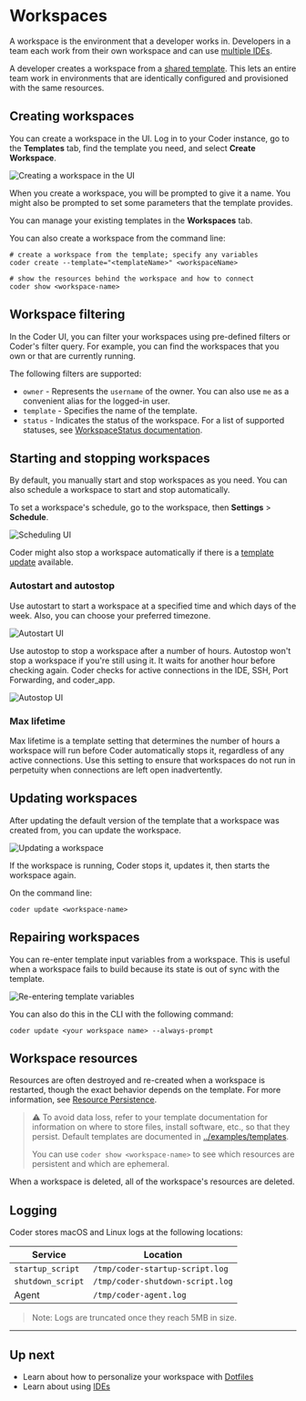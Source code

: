 # Workspaces

A workspace is the environment that a developer works in. Developers
in a team each work from their own workspace and can use [multiple
IDEs](./ides.md).

A developer creates a workspace from a [shared
template](./templates/index.md). This lets an entire team work in
environments that are identically configured and provisioned with the
same resources.


## Creating workspaces

You can create a workspace in the UI. Log in to your Coder instance,
go to the **Templates** tab, find the template you need, and select
**Create Workspace**.

![Creating a workspace in the UI](./images/creating-workspace-ui.png)

When you create a workspace, you will be prompted to give it a name. You
might also be prompted to set some parameters that the template
provides.

You can manage your existing templates in the **Workspaces**
tab.

You can also create a workspace from the command line:

```shell
# create a workspace from the template; specify any variables
coder create --template="<templateName>" <workspaceName>

# show the resources behind the workspace and how to connect
coder show <workspace-name>
```

## Workspace filtering

In the Coder UI, you can filter your workspaces using pre-defined
filters or Coder's filter query. For example, you can find the
workspaces that you own or that are currently running.

The following filters are supported:

- `owner` - Represents the `username` of the owner. You can also use `me` as a convenient alias for the logged-in user.
- `template` - Specifies the name of the template.
- `status` - Indicates the status of the workspace. For a list of supported statuses, see [WorkspaceStatus documentation](https://pkg.go.dev/github.com/coder/coder/codersdk#WorkspaceStatus).


## Starting and stopping workspaces

By default, you manually start and stop workspaces as you need. You
can also schedule a workspace to start and stop automatically.

To set a workspace's schedule, go to the workspace, then **Settings** > **Schedule**.

![Scheduling UI](./images/schedule.png)

Coder might also stop a workspace automatically if there is a [template
update](./templates/index.md#Start/stop) available.


### Autostart and autostop

Use autostart to start a workspace at a specified time and which days of the
week. Also, you can choose your preferred timezone.

![Autostart UI](./images/autostart.png)

Use autostop to stop a workspace after a number of hours. Autostop
won't stop a workspace if you're still using it. It waits for
another hour before checking again. Coder checks for active
connections in the IDE, SSH, Port Forwarding, and coder_app.

![Autostop UI](./images/autostop.png)


### Max lifetime

Max lifetime is a template setting that determines the number of hours
a workspace will run before Coder automatically stops it, regardless
of any active connections. Use this setting to ensure that workspaces
do not run in perpetuity when connections are left open inadvertently.


## Updating workspaces

After updating the default version of the template that a workspace
was created from, you can update the workspace.

![Updating a workspace](./images/workspace-update.png)

If the workspace is running, Coder stops it, updates it, then starts
the workspace again.

On the command line:

```shell
coder update <workspace-name>
```

## Repairing workspaces

You can re-enter template input variables from a workspace. This is
useful when a workspace fails to build because its state is out of
sync with the template.

![Re-entering template variables](./images/template-variables.png)

You can also do this in the CLI with the following command:

```shell
coder update <your workspace name> --always-prompt
```

## Workspace resources

Resources are often destroyed and re-created when a workspace is restarted,
though the exact behavior depends on the template. For more
information, see [Resource Persistence](./templates/resource-persistence.md).

> ⚠️ To avoid data loss, refer to your template documentation for information on
> where to store files, install software, etc., so that they persist. Default
>  templates are documented in [../examples/templates](https://github.com/coder/coder/tree/main/examples/templates).
>
> You can use `coder show <workspace-name>` to see which resources are
> persistent and which are ephemeral.

When a workspace is deleted, all of the workspace's resources are deleted.

## Logging

Coder stores macOS and Linux logs at the following locations:

| Service           | Location                         |
| ----------------- | -------------------------------- |
| `startup_script`  | `/tmp/coder-startup-script.log`  |
| `shutdown_script` | `/tmp/coder-shutdown-script.log` |
| Agent             | `/tmp/coder-agent.log`           |

> Note: Logs are truncated once they reach 5MB in size.

---

## Up next

- Learn about how to personalize your workspace with [Dotfiles](./dotfiles.md)
- Learn about using [IDEs](./ides.md)
